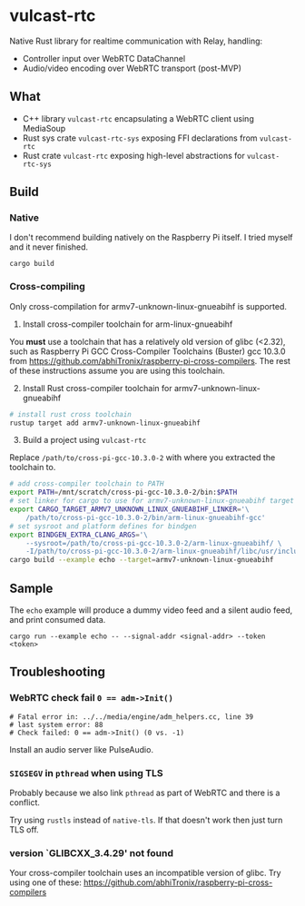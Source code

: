 # vulcast-rtc
Native Rust library for realtime communication with Relay, handling:
- Controller input over WebRTC DataChannel
- Audio/video encoding over WebRTC transport (post-MVP)

## What
- C++ library `vulcast-rtc` encapsulating a WebRTC client using MediaSoup
- Rust sys crate `vulcast-rtc-sys` exposing FFI declarations from `vulcast-rtc`
- Rust crate `vulcast-rtc` exposing high-level abstractions for `vulcast-rtc-sys`

## Build 
### Native
I don't recommend building natively on the Raspberry Pi itself. I tried myself
and it never finished.
```
cargo build
```

### Cross-compiling
Only cross-compilation for armv7-unknown-linux-gnueabihf is supported.

1. Install cross-compiler toolchain for arm-linux-gnueabihf  

You **must** use a toolchain that has a relatively old version of glibc (<2.32),
such as Raspberry Pi GCC Cross-Compiler Toolchains (Buster) gcc 10.3.0 from 
https://github.com/abhiTronix/raspberry-pi-cross-compilers. The rest of these
instructions assume you are using this toolchain.

2. Install Rust cross-compiler toolchain for armv7-unknown-linux-gnueabihf
```bash
# install rust cross toolchain
rustup target add armv7-unknown-linux-gnueabihf
```

3. Build a project using `vulcast-rtc`

Replace `/path/to/cross-pi-gcc-10.3.0-2` with where you extracted the toolchain to.
```bash
# add cross-compiler toolchain to PATH
export PATH=/mnt/scratch/cross-pi-gcc-10.3.0-2/bin:$PATH
# set linker for cargo to use for armv7-unknown-linux-gnueabihf target
export CARGO_TARGET_ARMV7_UNKNOWN_LINUX_GNUEABIHF_LINKER='\
	/path/to/cross-pi-gcc-10.3.0-2/bin/arm-linux-gnueabihf-gcc'
# set sysroot and platform defines for bindgen 
export BINDGEN_EXTRA_CLANG_ARGS='\
	--sysroot=/path/to/cross-pi-gcc-10.3.0-2/arm-linux-gnueabihf/ \
	-I/path/to/cross-pi-gcc-10.3.0-2/arm-linux-gnueabihf/libc/usr/include/' 
cargo build --example echo --target=armv7-unknown-linux-gnueabihf
```

## Sample
The `echo` example will produce a dummy video feed and a silent audio feed, and print consumed data.
```
cargo run --example echo -- --signal-addr <signal-addr> --token <token>
```

## Troubleshooting
### WebRTC check fail `0 == adm->Init()`
```
# Fatal error in: ../../media/engine/adm_helpers.cc, line 39
# last system error: 88
# Check failed: 0 == adm->Init() (0 vs. -1)
```
Install an audio server like PulseAudio.

### `SIGSEGV` in `pthread` when using TLS
Probably because we also link `pthread` as part of WebRTC and there is a conflict.

Try using `rustls` instead of `native-tls`. If that doesn't work then just turn TLS off.

### version `GLIBCXX_3.4.29' not found
Your cross-compiler toolchain uses an incompatible version of glibc. Try using one of these: 
https://github.com/abhiTronix/raspberry-pi-cross-compilers
